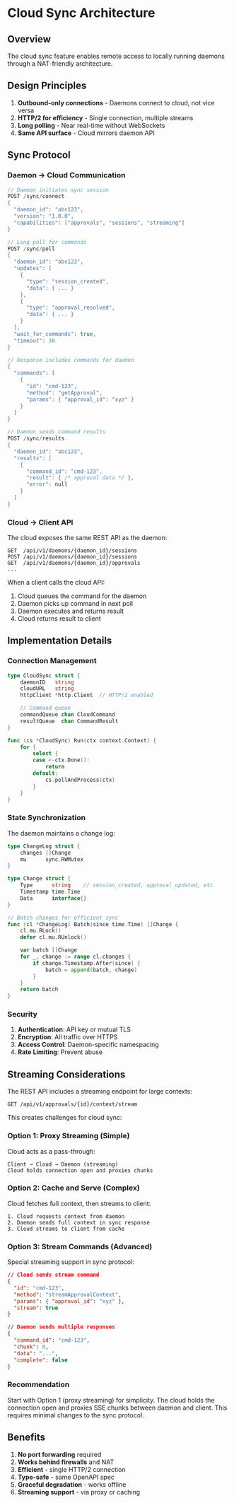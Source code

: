# Cloud Sync Architecture

## Overview

The cloud sync feature enables remote access to locally running daemons through a NAT-friendly architecture.

## Design Principles

1. **Outbound-only connections** - Daemons connect to cloud, not vice versa
2. **HTTP/2 for efficiency** - Single connection, multiple streams
3. **Long polling** - Near real-time without WebSockets
4. **Same API surface** - Cloud mirrors daemon API

## Sync Protocol

### Daemon → Cloud Communication

```go
// Daemon initiates sync session
POST /sync/connect
{
  "daemon_id": "abc123",
  "version": "1.0.0",
  "capabilities": ["approvals", "sessions", "streaming"]
}

// Long poll for commands
POST /sync/poll
{
  "daemon_id": "abc123",
  "updates": [
    {
      "type": "session_created",
      "data": { ... }
    },
    {
      "type": "approval_resolved",
      "data": { ... }
    }
  ],
  "wait_for_commands": true,
  "timeout": 30
}

// Response includes commands for daemon
{
  "commands": [
    {
      "id": "cmd-123",
      "method": "getApproval",
      "params": { "approval_id": "xyz" }
    }
  ]
}

// Daemon sends command results
POST /sync/results
{
  "daemon_id": "abc123",
  "results": [
    {
      "command_id": "cmd-123",
      "result": { /* approval data */ },
      "error": null
    }
  ]
}
```

### Cloud → Client API

The cloud exposes the same REST API as the daemon:

```
GET  /api/v1/daemons/{daemon_id}/sessions
POST /api/v1/daemons/{daemon_id}/sessions
GET  /api/v1/daemons/{daemon_id}/approvals
...
```

When a client calls the cloud API:

1. Cloud queues the command for the daemon
2. Daemon picks up command in next poll
3. Daemon executes and returns result
4. Cloud returns result to client

## Implementation Details

### Connection Management

```go
type CloudSync struct {
    daemonID   string
    cloudURL   string
    httpClient *http.Client  // HTTP/2 enabled

    // Command queue
    commandQueue chan CloudCommand
    resultQueue  chan CommandResult
}

func (cs *CloudSync) Run(ctx context.Context) {
    for {
        select {
        case <-ctx.Done():
            return
        default:
            cs.pollAndProcess(ctx)
        }
    }
}
```

### State Synchronization

The daemon maintains a change log:

```go
type ChangeLog struct {
    changes []Change
    mu      sync.RWMutex
}

type Change struct {
    Type      string    // session_created, approval_updated, etc
    Timestamp time.Time
    Data      interface{}
}

// Batch changes for efficient sync
func (cl *ChangeLog) Batch(since time.Time) []Change {
    cl.mu.RLock()
    defer cl.mu.RUnlock()

    var batch []Change
    for _, change := range cl.changes {
        if change.Timestamp.After(since) {
            batch = append(batch, change)
        }
    }
    return batch
}
```

### Security

1. **Authentication**: API key or mutual TLS
2. **Encryption**: All traffic over HTTPS
3. **Access Control**: Daemon-specific namespacing
4. **Rate Limiting**: Prevent abuse

## Streaming Considerations

The REST API includes a streaming endpoint for large contexts:

```
GET /api/v1/approvals/{id}/context/stream
```

This creates challenges for cloud sync:

### Option 1: Proxy Streaming (Simple)

Cloud acts as a pass-through:

```
Client → Cloud → Daemon (streaming)
Cloud holds connection open and proxies chunks
```

### Option 2: Cache and Serve (Complex)

Cloud fetches full context, then streams to client:

```
1. Cloud requests context from daemon
2. Daemon sends full context in sync response
3. Cloud streams to client from cache
```

### Option 3: Stream Commands (Advanced)

Special streaming support in sync protocol:

```json
// Cloud sends stream command
{
  "id": "cmd-123",
  "method": "streamApprovalContext",
  "params": { "approval_id": "xyz" },
  "stream": true
}

// Daemon sends multiple responses
{
  "command_id": "cmd-123",
  "chunk": 0,
  "data": "...",
  "complete": false
}
```

### Recommendation

Start with Option 1 (proxy streaming) for simplicity. The cloud holds the connection open and proxies SSE chunks between daemon and client. This requires minimal changes to the sync protocol.

## Benefits

1. **No port forwarding** required
2. **Works behind firewalls** and NAT
3. **Efficient** - single HTTP/2 connection
4. **Type-safe** - same OpenAPI spec
5. **Graceful degradation** - works offline
6. **Streaming support** - via proxy or caching
